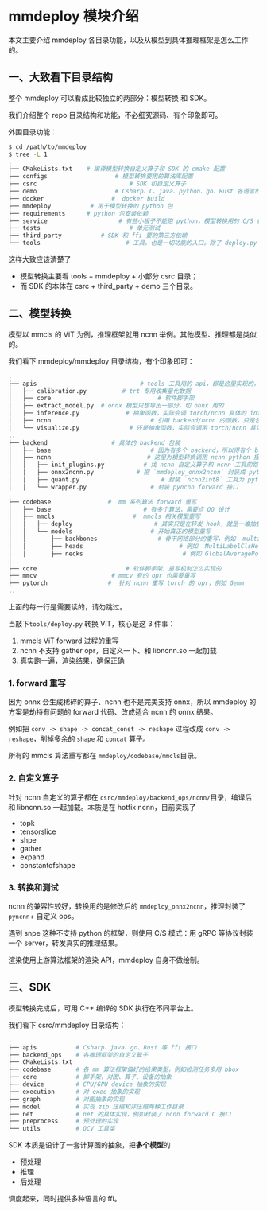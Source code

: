 # mmdeploy 模块介绍

本文主要介绍 mmdeploy 各目录功能，以及从模型到具体推理框架是怎么工作的。

## 一、大致看下目录结构

整个 mmdeploy 可以看成比较独立的两部分：模型转换 和 SDK。

我们介绍整个 repo 目录结构和功能，不必细究源码、有个印象即可。

外围目录功能：

```bash
$ cd /path/to/mmdeploy
$ tree -L 1
.
├── CMakeLists.txt    # 编译模型转换自定义算子和 SDK 的 cmake 配置
├── configs                   # 模型转换要用的算法库配置
├── csrc                          # SDK 和自定义算子
├── demo                      # Csharp、C、java、python、go、Rust 各语言的 ffi 接口
├── docker                   #  docker build
├── mmdeploy           # 用于模型转换的 python 包
├── requirements      # python 包安装依赖
├── service                    # 有些小板子不能跑 python，模型转换用的 C/S 模式。这个目录放 Server
├── tests                         # 单元测试
├── third_party           # SDK 和 ffi 要的第三方依赖
└── tools                        # 工具，也是一切功能的入口。除了 deploy.py 还有 onnx2xx.py、profile.py 和 test.py
```

这样大致应该清楚了

* 模型转换主要看 tools + mmdeploy + 小部分 csrc 目录；
* 而 SDK 的本体在 csrc + third_party + demo 三个目录。 

## 二、模型转换

模型以 mmcls 的 ViT 为例，推理框架就用 ncnn 举例。其他模型、推理都是类似的。

我们看下 mmdeploy/mmdeploy 目录结构，有个印象即可：

```bash
.
├── apis                             # tools 工具用的 api，都是这里实现的，如 onnx2ncnn.py
│   ├── calibration.py          # trt 专用收集量化数据
│   ├── core                              # 软件脚手架
│   ├── extract_model.py  # onnx 模型只想导出一部分，切 onnx 用的
│   ├── inference.py             # 抽象函数，实际会调 torch/ncnn 具体的 inference
│   ├── ncnn                            # 引用 backend/ncnn 的函数，只是包了一下
│   └── visualize.py              # 还是抽象函数，实际会调用 torch/ncnn 具体的 inference 和 visualize
..
├── backend                  # 具体的 backend 包装
│   ├── base                            # 因为有多个 backend，所以得有个 base 类的 OO 设计
│   ├── ncnn                           # 这里为模型转换调用 ncnn python 接口
│   │   ├── init_plugins.py           # 找 ncnn 自定义算子和 ncnn 工具的路径
│   │   ├── onnx2ncnn.py            # 把 `mmdeploy_onnx2ncnn` 封装成 python 接口
│   │   ├── quant.py                       # 封装 `ncnn2int8` 工具为 python 接口 
│   │   └── wrapper.py                  # 封装 pyncnn forward 接口
..
├── codebase                #  mm 系列算法 forward 重写
│   ├── base                          # 有多个算法，需要点 OO 设计
│   ├── mmcls                      #  mmcls 相关模型重写
│   │   ├── deploy                       # 其实只是在转发 hook，就是一堆抽象
│   │   └── models                      # 开始真正的模型重写
│   │       ├── backbones                 # 骨干网络部分的重写，例如  multiheadattention
│   │       ├── heads                           # 例如  MultiLabelClsHead
│   │       ├── necks                            # 例如 GlobalAveragePooling
│..
├── core                         # 软件脚手架，重写机制怎么实现的
├── mmcv                     # mmcv 有的 opr 也需要重写
├── pytorch                 #  针对 ncnn 重写 torch 的 opr，例如 Gemm
..
```
上面的每一行是需要读的，请勿跳过。

当敲下`tools/deploy.py` 转换 ViT，核心是这 3 件事：
1. mmcls ViT forward 过程的重写
2. ncnn 不支持 gather opr，自定义一下、和 libncnn.so 一起加载
3. 真实跑一遍，渲染结果，确保正确

### 1. forward 重写

因为 onnx 会生成稀碎的算子、ncnn 也不是完美支持 onnx，所以 mmdeploy 的方案是劫持有问题的 forward 代码、改成适合 ncnn 的 onnx 结果。

例如把 `conv -> shape -> concat_const -> reshape` 过程改成 `conv -> reshape`，削掉多余的 `shape` 和 `concat` 算子。

所有的 mmcls 算法重写都在 `mmdeploy/codebase/mmcls`目录。

### 2. 自定义算子

针对 ncnn 自定义的算子都在 `csrc/mmdeploy/backend_ops/ncnn/`目录，编译后和 libncnn.so 一起加载。本质是在 hotfix ncnn，目前实现了
* topk
* tensorslice
* shpe
* gather
* expand
* constantofshape

### 3. 转换和测试

ncnn 的兼容性较好，转换用的是修改后的 `mmdeploy_onnx2ncnn`，推理封装了 `pyncnn`+ 自定义 ops。

遇到 snpe 这种不支持 python 的框架，则使用 C/S 模式：用 gRPC 等协议封装一个 server，转发真实的推理结果。

渲染使用上游算法框架的渲染 API，mmdeploy 自身不做绘制。

## 三、SDK

模型转换完成后，可用 C++ 编译的 SDK 执行在不同平台上。

我们看下 csrc/mmdeploy 目录结构：

```bash
.
├── apis           # Csharp、java、go、Rust 等 ffi 接口
├── backend_ops    # 各推理框架的自定义算子
├── CMakeLists.txt
├── codebase       # 各 mm 算法框架偏好的结果类型，例如检测任务多用 bbox
├── core           # 脚手架，对图、算子、设备的抽象
├── device         # CPU/GPU device 抽象的实现
├── execution      # 对 exec 抽象的实现
├── graph          # 对图抽象的实现
├── model          # 实现 zip 压缩和非压缩两种工作目录
├── net            # net 的具体实现，例如封装了 ncnn forward C 接口
├── preprocess     # 预处理的实现
└── utils          # OCV 工具类
```

SDK 本质是设计了一套计算图的抽象，把**多个模型**的

* 预处理
* 推理
* 后处理

调度起来，同时提供多种语言的 ffi。
